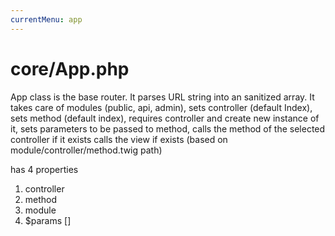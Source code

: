 ```yaml
---
currentMenu: app
---
```


# core/App.php

App class is the base router. It parses URL string into an sanitized array.
It takes care of modules (public, api, admin),
sets controller (default Index),
sets method (default index),
requires controller and create new instance of it,
sets parameters to be passed to method,
calls the method of the selected controller if it exists
calls the view if exists (based on module/controller/method.twig  path)


has 4 properties
1. controller
2. method
3. module
4. $params []
